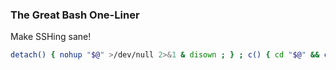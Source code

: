 ### The Great Bash One-Liner
Make SSHing sane!
```sh
detach() { nohup "$@" >/dev/null 2>&1 & disown ; } ; c() { cd "$@" && clear && ls -lah ; } ; alias c.='c ..' ; alias l='ls -lah' ; alias e='vim' ; alias s='systemctl' ; alias d='docker' ; alias dc='docker compose' ; alias tf='terraform'
```

<!--
**kvlach/kvlach** is a ✨ _special_ ✨ repository because its `README.md` (this file) appears on your GitHub profile.

Here are some ideas to get you started:

- 🔭 I’m currently working on ...
- 🌱 I’m currently learning ...
- 👯 I’m looking to collaborate on ...
- 🤔 I’m looking for help with ...
- 💬 Ask me about ...
- 📫 How to reach me: ...
- 😄 Pronouns: ...
- ⚡ Fun fact: ...
-->
